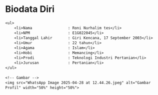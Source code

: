 
<html lang="id">
<head>
    <meta charset="UTF-8">
    <meta name="viewport" content="width=device-width, initial-scale=1.0">
    <title>Biodata Diri</title>
</head>
<body>
    <h1>Biodata Diri</h1>

    <ul>
        <li>Nama                : Roni Nurhalim tes</li>
        <li>NPM                 : E1G022045</li>
        <li>Tanggal Lahir       : Giri Kencana, 17 September 2003</li>
        <li>Umur                : 22 tahun</li>
        <li>Agama               : Islam</li>
        <li>Hobi                : Memancing</li>
        <li>Prodi               : Teknologi Industri Pertanian</li>
        <li>Jurusan             : Pertanian</li>
    </ul>

    <!-- Gambar -->
    <img src="WhatsApp Image 2025-04-28 at 12.44.26.jpeg" alt="Gambar Profil" width="50%" height="50%">
</body>
</html>
